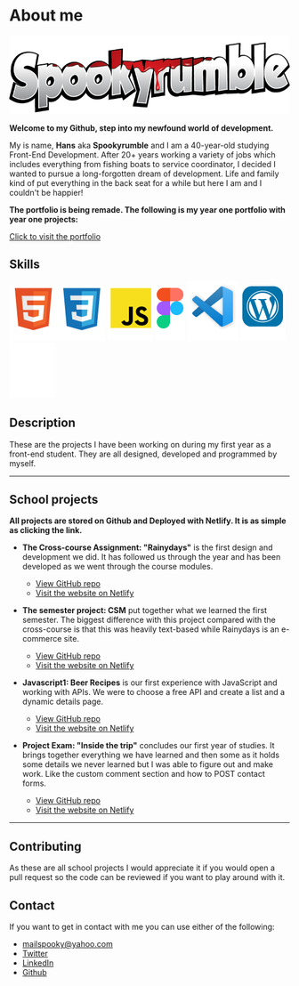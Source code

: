 # About me

![logo](images/Spookyrumble_text.png)

**Welcome to my Github, step into my newfound world of development.**

My is name, **Hans** aka **Spookyrumble** and I am a 40-year-old studying Front-End Development. After 20+ years working a variety of jobs which includes everything from fishing boats to service coordinator, I decided I wanted to pursue a long-forgotten dream of development. Life and family kind of put everything in the back seat for a while but here I am and I couldn't be happier!

**The portfolio is being remade. The following is my year one portfolio with year one projects:**

[Click to visit the portfolio](https://spookyrumble-portfolio.netlify.app)

## Skills

![tool logos](/images/html.png)![tool logos](/images/css.png) ![tool logos](/images/js.png) ![tool logos](/images/figma.png) ![tool logos](/images/vsc.png) ![tool logos](/images/wp.png) ![tool logos](/images/github.png)

## Description

These are the projects I have been working on during my first year as a front-end student.
They are all designed, developed and programmed by myself.

---

## School projects

**All projects are stored on Github and Deployed with Netlify. It is as simple as clicking the link.**

- **The Cross-course Assignment: "Rainydays"** is the first design and development we did. It has followed us through the year and has been developed as we went through the course modules.

  - [View GitHub repo](https://github.com/HMAsp/HTML-CSS_CA_HMA_2022)
  - [Visit the website on Netlify](https://chic-lollipop-939ca8.netlify.app/)

- **The semester project: CSM** put together what we learned the first semester. The biggest difference with this project compared with the cross-course is that this was heavily text-based while Rainydays is an e-commerce site.

  - [View GitHub repo](https://github.com/HMAsp/2022-12-16_semester_project1_HMAsp)
  - [Visit the website on Netlify](https://2022aug-sp1-hma.netlify.app/)

- **Javascript1: Beer Recipes** is our first experience with JavaScript and working with APIs. We were to choose a free API and create a list and a dynamic details page.

  - [View GitHub repo](https://github.com/HMAsp/hma_js1_ca)
  - [Visit the website on Netlify](https://soft-basbousa-03b99f.netlify.app/)

* **Project Exam: "Inside the trip"** concludes our first year of studies. It brings together everything we have learned and then some as it holds some details we never learned but I was able to figure out and make work. Like the custom comment section and how to POST contact forms.

  - [View GitHub repo](https://github.com/Noroff-FEU-Assignments/project-exam-1-HMAsp)
  - [Visit the website on Netlify](https://friendly-moonbeam-149a6a.netlify.app/)

---

## Contributing

As these are all school projects I would appreciate it if you would open a pull request so the code can be reviewed if you want to play around with it.

## Contact

If you want to get in contact with me you can use either of the following:

- mailspooky@yahoo.com
- [Twitter](https://twitter.com/HansMarAnd)
- [LinkedIn](https://www.linkedin.com/in/hma1982/)
- [Github](https://github.com/HMAsp)
